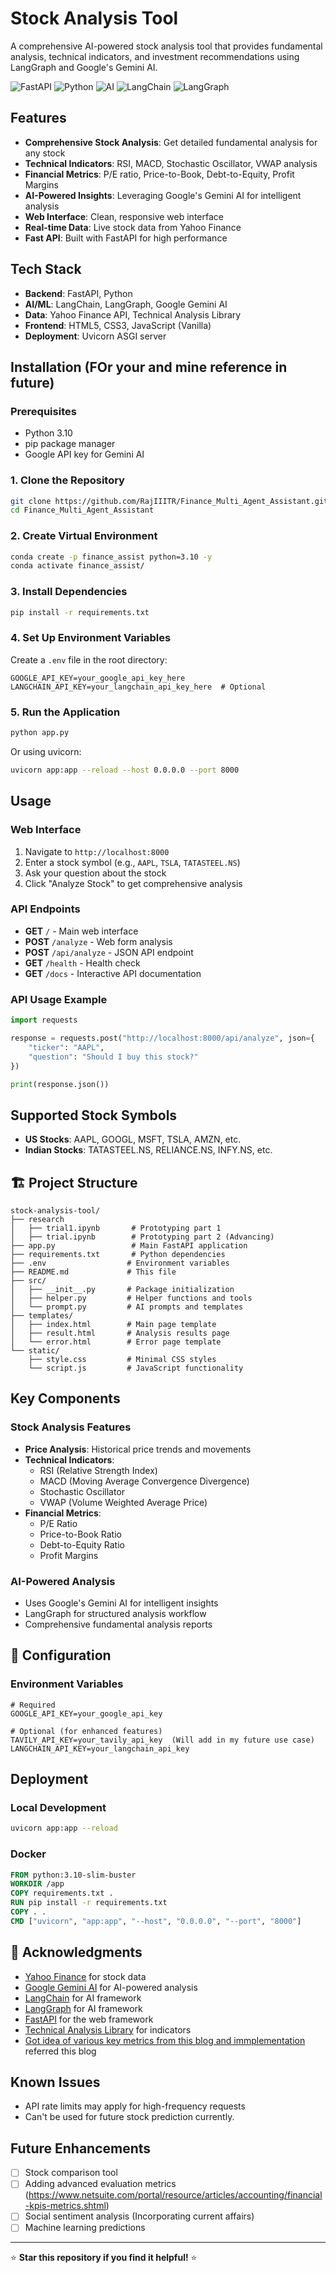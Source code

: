 # Stock Analysis Tool

A comprehensive AI-powered stock analysis tool that provides fundamental analysis, technical indicators, and investment recommendations using LangGraph and Google's Gemini AI.

![FastAPI](https://img.shields.io/badge/FastAPI-005571?style=for-the-badge&logo=fastapi)
![Python](https://img.shields.io/badge/python-3670A0?style=for-the-badge&logo=python&logoColor=ffdd54)
![AI](https://img.shields.io/badge/AI-Powered-brightgreen?style=for-the-badge)
![LangChain](https://img.shields.io/badge/LangChain-3C3C3C?style=for-the-badge&logo=langchain&logoColor=white)
![LangGraph](https://img.shields.io/badge/LangGraph-Flow%20Control-orange?style=for-the-badge)


## Features

- **Comprehensive Stock Analysis**: Get detailed fundamental analysis for any stock
- **Technical Indicators**: RSI, MACD, Stochastic Oscillator, VWAP analysis
- **Financial Metrics**: P/E ratio, Price-to-Book, Debt-to-Equity, Profit Margins
- **AI-Powered Insights**: Leveraging Google's Gemini AI for intelligent analysis
- **Web Interface**: Clean, responsive web interface
- **Real-time Data**: Live stock data from Yahoo Finance
- **Fast API**: Built with FastAPI for high performance

##  Tech Stack

- **Backend**: FastAPI, Python
- **AI/ML**: LangChain, LangGraph, Google Gemini AI
- **Data**: Yahoo Finance API, Technical Analysis Library
- **Frontend**: HTML5, CSS3, JavaScript (Vanilla)
- **Deployment**: Uvicorn ASGI server

## Installation (FOr your and mine reference in future)

### Prerequisites
- Python 3.10 
- pip package manager
- Google API key for Gemini AI

### 1. Clone the Repository
```bash
git clone https://github.com/RajIIITR/Finance_Multi_Agent_Assistant.git
cd Finance_Multi_Agent_Assistant
```

### 2. Create Virtual Environment
```bash
conda create -p finance_assist python=3.10 -y
conda activate finance_assist/ 
```

### 3. Install Dependencies
```bash
pip install -r requirements.txt
```

### 4. Set Up Environment Variables
Create a `.env` file in the root directory:
```env
GOOGLE_API_KEY=your_google_api_key_here
LANGCHAIN_API_KEY=your_langchain_api_key_here  # Optional
```

### 5. Run the Application
```bash
python app.py
```

Or using uvicorn:
```bash
uvicorn app:app --reload --host 0.0.0.0 --port 8000
```

## Usage

### Web Interface
1. Navigate to `http://localhost:8000`
2. Enter a stock symbol (e.g., `AAPL`, `TSLA`, `TATASTEEL.NS`)
3. Ask your question about the stock
4. Click "Analyze Stock" to get comprehensive analysis

### API Endpoints
- **GET** `/` - Main web interface
- **POST** `/analyze` - Web form analysis
- **POST** `/api/analyze` - JSON API endpoint
- **GET** `/health` - Health check
- **GET** `/docs` - Interactive API documentation

### API Usage Example
```python
import requests

response = requests.post("http://localhost:8000/api/analyze", json={
    "ticker": "AAPL",
    "question": "Should I buy this stock?"
})

print(response.json())
```

## Supported Stock Symbols

- **US Stocks**: AAPL, GOOGL, MSFT, TSLA, AMZN, etc.
- **Indian Stocks**: TATASTEEL.NS, RELIANCE.NS, INFY.NS, etc.

## 🏗️ Project Structure

```
stock-analysis-tool/
├── research
│   ├── trial1.ipynb       # Prototyping part 1
│   ├── trial.ipynb        # Prototyping part 2 (Advancing)
├── app.py                 # Main FastAPI application
├── requirements.txt       # Python dependencies
├── .env                  # Environment variables
├── README.md             # This file
├── src/
│   ├── __init__.py       # Package initialization
│   ├── helper.py         # Helper functions and tools
│   └── prompt.py         # AI prompts and templates
├── templates/
│   ├── index.html        # Main page template
│   ├── result.html       # Analysis results page
│   └── error.html        # Error page template
└── static/
    ├── style.css         # Minimal CSS styles
    └── script.js         # JavaScript functionality
```

## Key Components

### Stock Analysis Features
- **Price Analysis**: Historical price trends and movements
- **Technical Indicators**: 
  - RSI (Relative Strength Index)
  - MACD (Moving Average Convergence Divergence)
  - Stochastic Oscillator
  - VWAP (Volume Weighted Average Price)
- **Financial Metrics**:
  - P/E Ratio
  - Price-to-Book Ratio
  - Debt-to-Equity Ratio
  - Profit Margins

### AI-Powered Analysis
- Uses Google's Gemini AI for intelligent insights
- LangGraph for structured analysis workflow
- Comprehensive fundamental analysis reports

## 🔧 Configuration

### Environment Variables
```env
# Required
GOOGLE_API_KEY=your_google_api_key

# Optional (for enhanced features)
TAVILY_API_KEY=your_tavily_api_key  (Will add in my future use case)
LANGCHAIN_API_KEY=your_langchain_api_key
```

## Deployment

### Local Development
```bash
uvicorn app:app --reload
```


### Docker 
```dockerfile
FROM python:3.10-slim-buster
WORKDIR /app
COPY requirements.txt .
RUN pip install -r requirements.txt
COPY . .
CMD ["uvicorn", "app:app", "--host", "0.0.0.0", "--port", "8000"]
```
   

## 🙏 Acknowledgments

- [Yahoo Finance](https://finance.yahoo.com/) for stock data
- [Google Gemini AI](https://ai.google.dev/) for AI-powered analysis
- [LangChain](https://python.langchain.com/) for AI framework
- [LangGraph](https://www.langchain.com/langgraph) for AI framework
- [FastAPI](https://fastapi.tiangolo.com/) for the web framework
- [Technical Analysis Library](https://github.com/bukosabino/ta) for indicators
- [Got idea of various key metrics from this blog and immplementation](https://abhinavk910.medium.com/building-an-agentic-financial-analyst-with-langgraph-and-openai-5138192c9783) referred this blog

## Known Issues

- API rate limits may apply for high-frequency requests
- Can't be used for future stock prediction currently.

## Future Enhancements

- [ ] Stock comparison tool
- [ ] Adding advanced evaluation metrics (https://www.netsuite.com/portal/resource/articles/accounting/financial-kpis-metrics.shtml)
- [ ] Social sentiment analysis (Incorporating current affairs)
- [ ] Machine learning predictions

---

⭐ **Star this repository if you find it helpful!** ⭐
